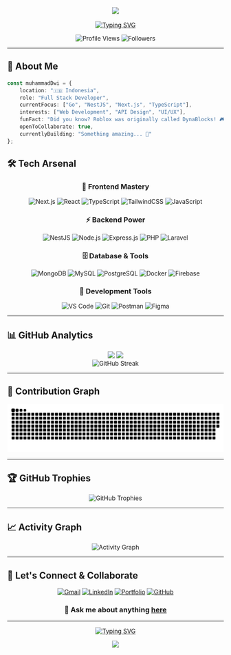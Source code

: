 <div align="center">
  <img src="https://capsule-render.vercel.app/api?type=waving&color=gradient&customColorList=6,11,20&height=180&section=header&text=Muhammad%20Dwi%20Susanto&fontSize=42&fontColor=fff&animation=twinkling&fontAlignY=32"/>
</div>

<div align="center">
  
  [![Typing SVG](https://readme-typing-svg.herokuapp.com?font=JetBrains+Mono&weight=600&size=28&duration=3000&pause=1000&color=00D9FF&center=true&vCenter=true&width=600&lines=Full+Stack+Developer+%F0%9F%9A%80;Building+Amazing+Web+Apps+%E2%9C%A8;Always+Learning+New+Tech+%F0%9F%93%9A)](https://git.io/typing-svg)
  
  <p align="center">
    <img src="https://komarev.com/ghpvc/?username=mdwisu&style=for-the-badge&color=blueviolet" alt="Profile Views" />
    <img src="https://img.shields.io/github/followers/mdwisu?style=for-the-badge&color=orange" alt="Followers" />
  </p>
  
</div>

---

## 🎯 About Me

```typescript
const muhammadDwi = {
    location: "🇮🇩 Indonesia",
    role: "Full Stack Developer",
    currentFocus: ["Go", "NestJS", "Next.js", "TypeScript"],
    interests: ["Web Development", "API Design", "UI/UX"],
    funFact: "Did you know? Roblox was originally called DynaBlocks! 🎮",
    openToCollaborate: true,
    currentlyBuilding: "Something amazing... 🚧"
};
```

## 🛠️ Tech Arsenal

<div align="center">

### 🚀 Frontend Mastery
![Next.js](https://img.shields.io/badge/Next.js-000000?style=for-the-badge&logo=next.js&logoColor=white)
![React](https://img.shields.io/badge/React-20232A?style=for-the-badge&logo=react&logoColor=61DAFB)
![TypeScript](https://img.shields.io/badge/TypeScript-007ACC?style=for-the-badge&logo=typescript&logoColor=white)
![TailwindCSS](https://img.shields.io/badge/Tailwind_CSS-38B2AC?style=for-the-badge&logo=tailwind-css&logoColor=white)
![JavaScript](https://img.shields.io/badge/JavaScript-F7DF1E?style=for-the-badge&logo=javascript&logoColor=black)

### ⚡ Backend Power
![NestJS](https://img.shields.io/badge/NestJS-E0234E?style=for-the-badge&logo=nestjs&logoColor=white)
![Node.js](https://img.shields.io/badge/Node.js-43853D?style=for-the-badge&logo=node.js&logoColor=white)
![Express.js](https://img.shields.io/badge/Express.js-404D59?style=for-the-badge&logo=express&logoColor=white)
![PHP](https://img.shields.io/badge/PHP-777BB4?style=for-the-badge&logo=php&logoColor=white)
![Laravel](https://img.shields.io/badge/Laravel-FF2D20?style=for-the-badge&logo=laravel&logoColor=white)

### 🗄️ Database & Tools
![MongoDB](https://img.shields.io/badge/MongoDB-4EA94B?style=for-the-badge&logo=mongodb&logoColor=white)
![MySQL](https://img.shields.io/badge/MySQL-005C84?style=for-the-badge&logo=mysql&logoColor=white)
![PostgreSQL](https://img.shields.io/badge/PostgreSQL-316192?style=for-the-badge&logo=postgresql&logoColor=white)
![Docker](https://img.shields.io/badge/Docker-2496ED?style=for-the-badge&logo=docker&logoColor=white)
![Firebase](https://img.shields.io/badge/Firebase-039BE5?style=for-the-badge&logo=firebase&logoColor=white)

### 🔧 Development Tools
![VS Code](https://img.shields.io/badge/VS_Code-0078D4?style=for-the-badge&logo=visual%20studio%20code&logoColor=white)
![Git](https://img.shields.io/badge/Git-F05032?style=for-the-badge&logo=git&logoColor=white)
![Postman](https://img.shields.io/badge/Postman-FF6C37?style=for-the-badge&logo=postman&logoColor=white)
![Figma](https://img.shields.io/badge/Figma-F24E1E?style=for-the-badge&logo=figma&logoColor=white)

</div>

---

## 📊 GitHub Analytics

<div align="center">
  <img height="180em" src="https://github-readme-stats-git-masterrstaa-rickstaa.vercel.app/api?username=mdwisu&show_icons=true&theme=tokyonight&hide_border=true&bg_color=0d1117&title_color=58a6ff&icon_color=1f6feb&text_color=c9d1d9&ring_color=58a6ff"/>
  <img height="180em" src="https://github-readme-stats-git-masterrstaa-rickstaa.vercel.app/api/top-langs/?username=mdwisu&layout=compact&langs_count=8&theme=tokyonight&hide_border=true&bg_color=0d1117&title_color=58a6ff&text_color=c9d1d9&hide=html,css,blade,shell,ejs,hack,pug"/>
</div>

<div align="center">
  <img src="https://github-readme-streak-stats-salesp07.vercel.app/?user=mdwisu&theme=tokyonight&hide_border=true&background=0d1117&stroke=58a6ff&ring=58a6ff&fire=ff6b6b&currStreakLabel=c9d1d9&sideLabels=c9d1d9&sideNums=58a6ff&dates=c9d1d9" alt="GitHub Streak" />
</div>

---

## 🐍 Contribution Graph

<div align="center">
  <img alt="Snake animation" src="https://raw.githubusercontent.com/mdwisu/mdwisu/output/github-contribution-grid-snake-dark.svg" />
</div>

---

## 🏆 GitHub Trophies

<div align="center">
  <img src="https://github-profile-trophy.vercel.app/?username=mdwisu&theme=tokyonight&no-frame=true&no-bg=true&row=1&column=7" alt="GitHub Trophies" />
</div>

---

## 📈 Activity Graph

<div align="center">
  <img src="https://github-readme-activity-graph.vercel.app/graph?username=mdwisu&bg_color=0d1117&color=58a6ff&line=1f6feb&point=ff7b72&area=true&hide_border=true" alt="Activity Graph" />
</div>

---

## 🤝 Let's Connect & Collaborate

<div align="center">
  
  [![Gmail](https://img.shields.io/badge/Gmail-D14836?style=for-the-badge&logo=gmail&logoColor=white)](mailto:dwisusanto784@gmail.com)
  [![LinkedIn](https://img.shields.io/badge/LinkedIn-0077B5?style=for-the-badge&logo=linkedin&logoColor=white)](https://www.linkedin.com/in/muhammad-dwi-susanto-684298201)
  [![Portfolio](https://img.shields.io/badge/Portfolio-FF5722?style=for-the-badge&logo=google-chrome&logoColor=white)](https://mdwisu.com)
  [![GitHub](https://img.shields.io/badge/GitHub-100000?style=for-the-badge&logo=github&logoColor=white)](https://github.com/mdwisu)
  
  ### 💬 Ask me about anything [here](https://github.com/mdwisu/mdwisu/issues)
  
</div>

---

<div align="center">
  
  [![Typing SVG](https://readme-typing-svg.herokuapp.com?font=JetBrains+Mono&size=20&duration=4000&pause=1000&color=58A6FF&center=true&vCenter=true&width=600&lines=Thanks+for+visiting+my+profile!+%E2%9C%A8;Always+open+for+collaborations+%F0%9F%A4%9D;Let's+build+something+amazing+together!+%F0%9F%9A%80)](https://git.io/typing-svg)
  
  <img src="https://capsule-render.vercel.app/api?type=waving&color=gradient&customColorList=6,11,20&height=100&section=footer"/>
  
</div>
